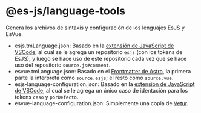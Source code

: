 # @es-js/language-tools

Genera los archivos de sintaxis y configuración de los lenguajes EsJS y EsVue.

- esjs.tmLanguage.json: Basado en la [extensión de JavaScript de VSCode](https://github.com/microsoft/vscode/tree/main/extensions/javascript), al cual se le agrega un repositorio `esjs` (con los tokens de EsJS), y luego se hace uso de este repositorio cada vez que se hace uso del repositorio `source.js#comment`.
- esvue.tmLanguage.json: Basado en el [Frontmatter de Astro](https://github.com/withastro/language-tools/blob/main/packages/vscode/syntaxes/astro.tmLanguage.json), la primera parte la interpreta como `source.esjs`; el resto como `source.vue`.
- esjs-language-configuration.json: Basado en la [extensión de JavaScript de VSCode](https://github.com/microsoft/vscode/tree/main/extensions/javascript), al cual se le agrega un único caso de identación para los tokens `caso` y `porDefecto`.
- esvue-language-configuration.json: Simplemente una copia de [Vetur](https://github.com/vuejs/vetur).
